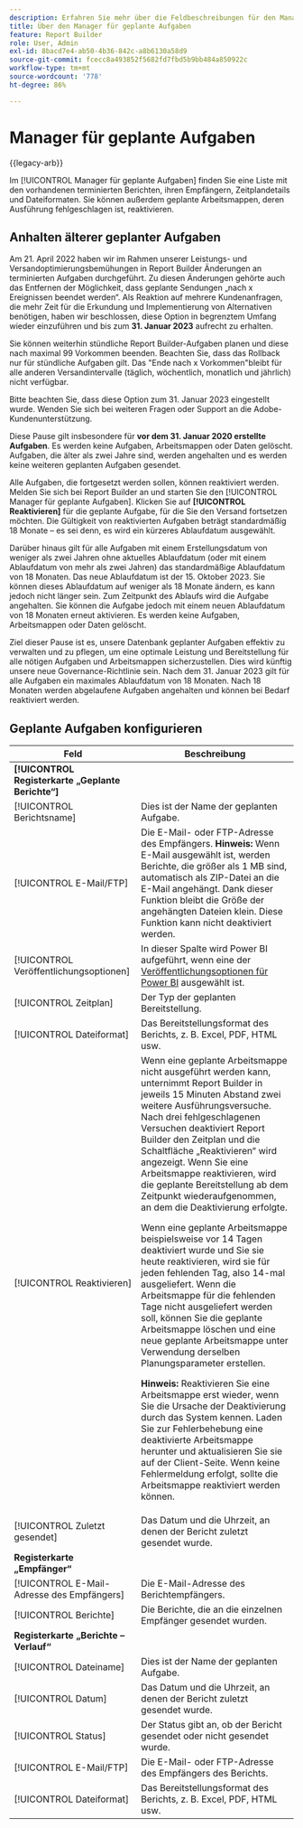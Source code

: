 ```yaml
---
description: Erfahren Sie mehr über die Feldbeschreibungen für den Manager für geplante Aufgaben.
title: Über den Manager für geplante Aufgaben
feature: Report Builder
role: User, Admin
exl-id: 8bacd7e4-ab50-4b36-842c-a8b6130a58d9
source-git-commit: fcecc8a493852f5682fd7fbd5b9bb484a850922c
workflow-type: tm+mt
source-wordcount: '778'
ht-degree: 86%

---
```


# Manager für geplante Aufgaben

{{legacy-arb}}

Im [!UICONTROL Manager für geplante Aufgaben] finden Sie eine Liste mit den vorhandenen terminierten Berichten, ihren Empfängern, Zeitplandetails und Dateiformaten. Sie können außerdem geplante Arbeitsmappen, deren Ausführung fehlgeschlagen ist, reaktivieren.

## Anhalten älterer geplanter Aufgaben

Am 21. April 2022 haben wir im Rahmen unserer Leistungs- und Versandoptimierungsbemühungen in Report Builder Änderungen an terminierten Aufgaben durchgeführt. Zu diesen Änderungen gehörte auch das Entfernen der Möglichkeit, dass geplante Sendungen „nach x Ereignissen beendet werden“. Als Reaktion auf mehrere Kundenanfragen, die mehr Zeit für die Erkundung und Implementierung von Alternativen benötigen, haben wir beschlossen, diese Option in begrenztem Umfang wieder einzuführen und bis zum **31. Januar 2023** aufrecht zu erhalten.

Sie können weiterhin stündliche Report Builder-Aufgaben planen und diese nach maximal 99 Vorkommen beenden. Beachten Sie, dass das Rollback nur für stündliche Aufgaben gilt. Das &quot;Ende nach x Vorkommen&quot;bleibt für alle anderen Versandintervalle (täglich, wöchentlich, monatlich und jährlich) nicht verfügbar.

Bitte beachten Sie, dass diese Option zum 31. Januar 2023 eingestellt wurde.
Wenden Sie sich bei weiteren Fragen oder Support an die Adobe-Kundenunterstützung.

Diese Pause gilt insbesondere für **vor dem 31. Januar 2020 erstellte Aufgaben**. Es werden keine Aufgaben, Arbeitsmappen oder Daten gelöscht. Aufgaben, die älter als zwei Jahre sind, werden angehalten und es werden keine weiteren geplanten Aufgaben gesendet.

Alle Aufgaben, die fortgesetzt werden sollen, können reaktiviert werden. Melden Sie sich bei Report Builder an und starten Sie den [!UICONTROL Manager für geplante Aufgaben]. Klicken Sie auf **[!UICONTROL Reaktivieren]** für die geplante Aufgabe, für die Sie den Versand fortsetzen möchten. Die Gültigkeit von reaktivierten Aufgaben beträgt standardmäßig 18 Monate – es sei denn, es wird ein kürzeres Ablaufdatum ausgewählt.

Darüber hinaus gilt für alle Aufgaben mit einem Erstellungsdatum von weniger als zwei Jahren ohne aktuelles Ablaufdatum (oder mit einem Ablaufdatum von mehr als zwei Jahren) das standardmäßige Ablaufdatum von 18 Monaten. Das neue Ablaufdatum ist der 15. Oktober 2023. Sie können dieses Ablaufdatum auf weniger als 18 Monate ändern, es kann jedoch nicht länger sein. Zum Zeitpunkt des Ablaufs wird die Aufgabe angehalten. Sie können die Aufgabe jedoch mit einem neuen Ablaufdatum von 18 Monaten erneut aktivieren. Es werden keine Aufgaben, Arbeitsmappen oder Daten gelöscht.

Ziel dieser Pause ist es, unsere Datenbank geplanter Aufgaben effektiv zu verwalten und zu pflegen, um eine optimale Leistung und Bereitstellung für alle nötigen Aufgaben und Arbeitsmappen sicherzustellen. Dies wird künftig unsere neue Governance-Richtlinie sein. Nach dem 31. Januar 2023 gilt für alle Aufgaben ein maximales Ablaufdatum von 18 Monaten. Nach 18 Monaten werden abgelaufene Aufgaben angehalten und können bei Bedarf reaktiviert werden.

## Geplante Aufgaben konfigurieren

| Feld | Beschreibung |
| --- | --- |
| **[!UICONTROL Registerkarte „Geplante Berichte“]** | |
| [!UICONTROL Berichtsname] | Dies ist der Name der geplanten Aufgabe. |
| [!UICONTROL E-Mail/FTP] | Die E-Mail- oder FTP-Adresse des Empfängers. **Hinweis:** Wenn E-Mail ausgewählt ist, werden Berichte, die größer als 1 MB sind, automatisch als ZIP-Datei an die E-Mail angehängt. Dank dieser Funktion bleibt die Größe der angehängten Dateien klein. Diese Funktion kann nicht deaktiviert werden. |
| [!UICONTROL Veröffentlichungsoptionen] | In dieser Spalte wird Power BI aufgeführt, wenn eine der [Veröffentlichungsoptionen für Power BI](https://experienceleague.adobe.com/docs/analytics/analyze/legacy-report-builder/publish-powerbi/power-bi.html) ausgewählt ist. |
| [!UICONTROL Zeitplan] | Der Typ der geplanten Bereitstellung. |
| [!UICONTROL Dateiformat] | Das Bereitstellungsformat des Berichts, z. B. Excel, PDF, HTML usw. |
| [!UICONTROL Reaktivieren] | Wenn eine geplante Arbeitsmappe nicht ausgeführt werden kann, unternimmt Report Builder in jeweils 15 Minuten Abstand zwei weitere Ausführungsversuche. Nach drei fehlgeschlagenen Versuchen deaktiviert Report Builder den Zeitplan und die Schaltfläche „Reaktivieren“ wird angezeigt. Wenn Sie eine Arbeitsmappe reaktivieren, wird die geplante Bereitstellung ab dem Zeitpunkt wiederaufgenommen, an dem die Deaktivierung erfolgte.<p>Wenn eine geplante Arbeitsmappe beispielsweise vor 14 Tagen deaktiviert wurde und Sie sie heute reaktivieren, wird sie für jeden fehlenden Tag, also 14-mal ausgeliefert. Wenn die Arbeitsmappe für die fehlenden Tage nicht ausgeliefert werden soll, können Sie die geplante Arbeitsmappe löschen und eine neue geplante Arbeitsmappe unter Verwendung derselben Planungsparameter erstellen.<p>**Hinweis:** Reaktivieren Sie eine Arbeitsmappe erst wieder, wenn Sie die Ursache der Deaktivierung durch das System kennen. Laden Sie zur Fehlerbehebung eine deaktivierte Arbeitsmappe herunter und aktualisieren Sie sie auf der Client-Seite. Wenn keine Fehlermeldung erfolgt, sollte die Arbeitsmappe reaktiviert werden können. |
| [!UICONTROL Zuletzt gesendet] | Das Datum und die Uhrzeit, an denen der Bericht zuletzt gesendet wurde. |
| **Registerkarte „Empfänger“** | |
| [!UICONTROL E-Mail-Adresse des Empfängers] | Die E-Mail-Adresse des Berichtempfängers. |
| [!UICONTROL Berichte] | Die Berichte, die an die einzelnen Empfänger gesendet wurden. |
| **Registerkarte „Berichte – Verlauf“** | |
| [!UICONTROL Dateiname] | Dies ist der Name der geplanten Aufgabe. |
| [!UICONTROL Datum] | Das Datum und die Uhrzeit, an denen der Bericht zuletzt gesendet wurde. |
| [!UICONTROL Status] | Der Status gibt an, ob der Bericht gesendet oder nicht gesendet wurde. |
| [!UICONTROL E-Mail/FTP] | Die E-Mail- oder FTP-Adresse des Empfängers des Berichts. |
| [!UICONTROL Dateiformat] | Das Bereitstellungsformat des Berichts, z. B. Excel, PDF, HTML usw. |
